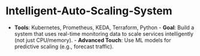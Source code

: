 # Intelligent-Auto-Scaling-System
- **Tools**: Kubernetes, Prometheus, KEDA, Terraform, Python - **Goal**: Build a system that uses real-time monitoring data to scale services intelligently (not just CPU/memory). - **Advanced Touch**: Use ML models for predictive scaling (e.g., forecast traffic).
